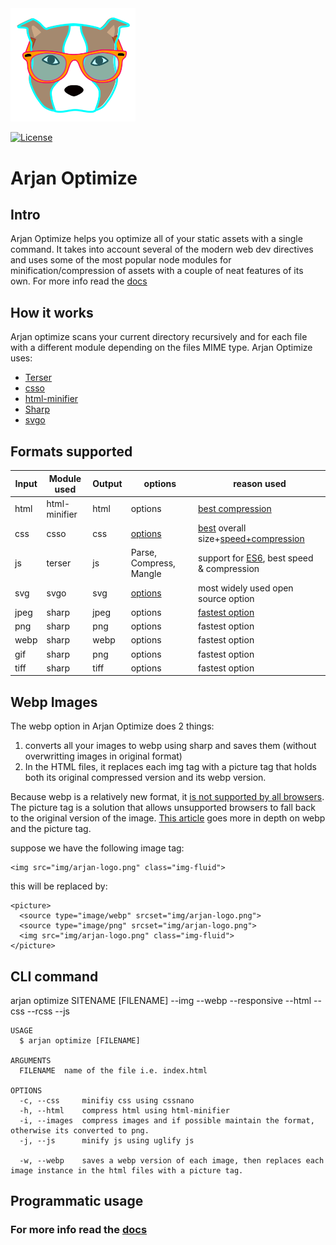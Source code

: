 <img src="https://github.com/arjan-tools/site/blob/master/img/arjan_optimize_logo.svg" alt="Arjan Localize" width="200" style="max-width:100%;">

[![License](http://img.shields.io/:license-mit-blue.svg?style=flat-square)](http://gkpty.mit-license.org)

# Arjan Optimize


## Intro

Arjan Optimize helps you optimize all of your static assets with a single command. It takes into account several of the modern web dev directives and uses some of the most popular node modules for minification/compression of assets with a couple of neat features of its own. For more info read the [docs](https://arjan.tools/docs)


## How it works

Arjan optimize scans your current directory recursively and for each file with a different module depending on the files MIME type. Arjan Optimize uses:

- [Terser](https://github.com/terser/terser)
- [csso](https://github.com/css/csso)
- [html-minifier](https://github.com/kangax/html-minifier)
- [Sharp](https://github.com/lovell/sharp)
- [svgo](https://github.com/svg/svgo)
## Formats supported
| **Input** | **Module used** | **Output** | **options**                                                        | **reason used**                                                                                                                                               |
| --------- | --------------- | ---------- | ------------------------------------------------------------------ | ------------------------------------------------------------------------------------------------------------------------------------------------------------- |
| html      | html-minifier   | html       | options                                                            | [best compression](https://www.npmjs.com/package/html-minifier#minification-comparison)                                                                       |
| css       | csso            | css        | [options](https://www.npmjs.com/package/csso#minifysource-options) | [best](http://goalsmashers.github.io/css-minification-benchmark/) overall size+[speed+compression](http://goalsmashers.github.io/css-minification-benchmark/) |
| js        | terser          | js         | Parse, Compress, Mangle                                            | support for [ES6](http://www.ecma-international.org/ecma-262/6.0/), best speed & compression                                                                  |
| svg       | svgo            | svg        | [options](https://www.npmjs.com/package/svgo#what-it-can-do)       | most widely used open source option                                                                                                                           |
| jpeg      | sharp           | jpeg       | options                                                            | [fastest option](https://sharp.pixelplumbing.com/performance#results)                                                                                         |
| png       | sharp           | png        | options                                                            | fastest option                                                                                                                                                |
| webp      | sharp           | webp       | options                                                            | fastest option                                                                                                                                                |
| gif       | sharp           | png        | options                                                            | fastest option                                                                                                                                                |
| tiff      | sharp           | tiff       | options                                                            | fastest option                                                                                                                                                |

## Webp Images

The webp option in Arjan Optimize does 2 things:

1. converts all your images to webp using sharp and saves them (without overwritting images in original format)
2. In the HTML files, it replaces each img tag with a picture tag that holds both its original compressed version and its webp version.

 Because webp is a relatively new format, it [is not supported by all browsers](https://caniuse.com/#feat=webp). The picture tag is a solution that allows unsupported browsers to fall back to the original version of the image. [This article](https://web.dev/serve-images-webp/) goes more in depth on webp and the picture tag. 
 
 suppose we have the following image tag:

    <img src="img/arjan-logo.png" class="img-fluid">

this will be replaced by:

    <picture>
      <source type="image/webp" srcset="img/arjan-logo.png">
      <source type="image/png" srcset="img/arjan-logo.png">
      <img src="img/arjan-logo.png" class="img-fluid">
    </picture>
      
## CLI command

arjan optimize SITENAME [FILENAME] --img --webp --responsive --html --css --rcss --js



    USAGE
      $ arjan optimize [FILENAME]
    
    ARGUMENTS
      FILENAME  name of the file i.e. index.html
    
    OPTIONS
      -c, --css     minifiy css using cssnano
      -h, --html    compress html using html-minifier
      -i, --images  compress images and if possible maintain the format, otherwise its converted to png.
      -j, --js      minify js using uglify js
    
      -w, --webp    saves a webp version of each image, then replaces each image instance in the html files with a picture tag.
      
  
 ## Programmatic usage

### For more info read the [docs](https://arjan.tools/docs) 
